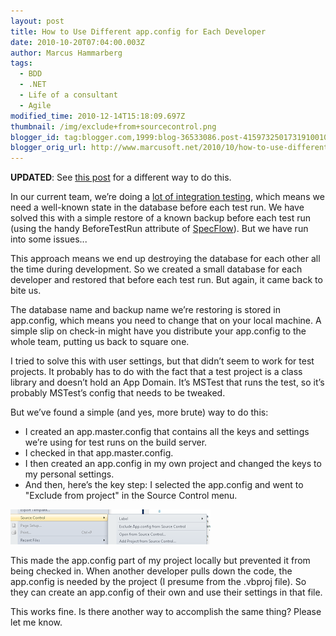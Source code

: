 ```yaml
---
layout: post
title: How to Use Different app.config for Each Developer
date: 2010-10-20T07:04:00.003Z
author: Marcus Hammarberg
tags:
  - BDD
  - .NET
  - Life of a consultant
  - Agile
modified_time: 2010-12-14T15:18:09.697Z
thumbnail: /img/exclude+from+sourcecontrol.png
blogger_id: tag:blogger.com,1999:blog-36533086.post-4159732501731910010
blogger_orig_url: http://www.marcusoft.net/2010/10/how-to-use-different-appconfig-for-each.html
---
```


**UPDATED**: See [this post](http://www.marcusoft.net/2010/10/different-appsetttings-for-each.html) for a different way to do this.

In our current team, we’re doing a [lot of integration testing](http://www.marcusoft.net/2010/08/using-bdd-with-specflow-wpf-and-white_14.html), which means we need a well-known state in the database before each test run. We have solved this with a simple restore of a known backup before each test run (using the handy BeforeTestRun attribute of [SpecFlow](http://www.specflow.org/)). But we have run into some issues...

This approach means we end up destroying the database for each other all the time during development. So we created a small database for each developer and restored that before each test run. But again, it came back to bite us.

The database name and backup name we’re restoring is stored in app.config, which means you need to change that on your local machine. A simple slip on check-in might have you distribute your app.config to the whole team, putting us back to square one.

I tried to solve this with user settings, but that didn’t seem to work for test projects. It probably has to do with the fact that a test project is a class library and doesn’t hold an App Domain. It’s MSTest that runs the test, so it’s probably MSTest’s config that needs to be tweaked.

But we’ve found a simple (and yes, more brute) way to do this:

- I created an app.master.config that contains all the keys and settings we’re using for test runs on the build server.
- I checked in that app.master.config.
- I then created an app.config in my own project and changed the keys to my personal settings.
- And then, here’s the key step: I selected the app.config and went to "Exclude from project" in the Source Control menu.

![Exclude from source control](/img/exclude+from+sourcecontrol.png)

This made the app.config part of my project locally but prevented it from being checked in. When another developer pulls down the code, the app.config is needed by the project (I presume from the .vbproj file). So they can create an app.config of their own and use their settings in that file.

This works fine. Is there another way to accomplish the same thing? Please let me know.
